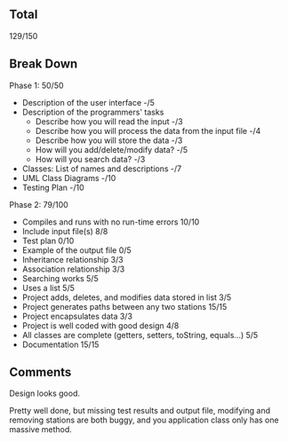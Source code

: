 ## Total

129/150

## Break Down

Phase 1: 50/50

- Description of the user interface -/5
- Description of the programmers' tasks
  - Describe how you will read the input -/3
  - Describe how you will process the data from the input file -/4
  - Describe how you will store the data -/3
  - How will you add/delete/modify data? -/5
  - How will you search data? -/3
- Classes: List of names and descriptions -/7
- UML Class Diagrams -/10
- Testing Plan -/10

Phase 2: 79/100

- Compiles and runs with no run-time errors 10/10
- Include input file(s) 8/8
- Test plan 0/10
- Example of the output file 0/5
- Inheritance relationship 3/3
- Association relationship 3/3
- Searching works 5/5
- Uses a list 5/5
- Project adds, deletes, and modifies data stored in list 3/5
- Project generates paths between any two stations 15/15
- Project encapsulates data 3/3
- Project is well coded with good design 4/8
- All classes are complete (getters, setters, toString, equals...) 5/5
- Documentation 15/15

## Comments

Design looks good.

Pretty well done, but missing test results and output file, modifying and removing stations are both buggy, and you application class only has one massive method.
